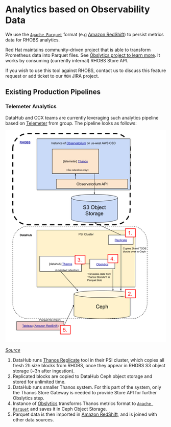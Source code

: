 # Analytics based on Observability Data

We use the [`Apache Parquet`](https://parquet.apache.org/) format (e.g [Amazon RedShift](https://aws.amazon.com/redshift/)) to persist metrics data for RHOBS analytics. 

Red Hat maintains community-driven project that is able to transform Prometheus data into Parquet files. See [Obslytics project to learn more](https://github.com/thanos-community/obslytics). It works by consuming (currently internal) RHOBS Store API.

If you wish to use this tool against RHOBS, contact us to discuss this feature request or add ticket to our `MON` JIRA project.

## Existing Production Pipelines

### Telemeter Analytics

DataHub and CCX teams are currently leveraging such analytics pipeline based on [Telemeter](tenant-groups/telemeter.md) from group. The pipeline looks as follows:

![](../../assets/telemeter-analytics.png)

*[Source](https://docs.google.com/drawings/d/19Z0vtVjlvU_p6aU3hn6PXdN0AWbd2FA4RAC0dT3hU_w/edit)*

1. DataHub runs [Thanos Replicate](https://thanos.io/tip/components/tools.md/#bucket-replicate) tool in their PSI cluster, which copies all fresh 2h size blocks from RHOBS, once they appear in RHOBS S3 object storage (~3h after ingestion).
2. Replicated blocks are copied to DataHub Ceph object storage and stored for unlimited time.
3. DataHub runs smaller Thanos system. For this part of the system, only the Thanos Store Gateway is needed to provide Store API for further Obslytics step.
4. Instance of [Obslytics](https://github.com/thanos-community/obslytics) transforms Thanos metrics format to [`Apache Parquet`](https://parquet.apache.org/) and saves it in Ceph Object Storage.
5. Parquet data is then imported in [Amazon RedShift](https://aws.amazon.com/redshift/), and is joined with other data sources.
